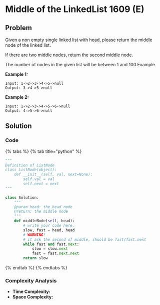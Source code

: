 # Middle of the LinkedList 1609 \(E\)

## Problem

Given a non empty single linked list with head, please return the middle node of the linked list.

If there are two middle nodes, return the second middle node.

The number of nodes in the given list will be between 1 and 100.Example

**Example 1:**

```text
Input: 1->2->3->4->5->null
Output: 3->4->5->null
```

**Example 2:**

```text
Input: 1->2->3->4->5->6->null
Output: 4->5->6->null
```

## Solution 

### Code

{% tabs %}
{% tab title="python" %}
```python
"""
Definition of ListNode
class ListNode(object):
    def __init__(self, val, next=None):
        self.val = val
        self.next = next
"""

class Solution:
    """
    @param head: the head node
    @return: the middle node
    """
    def middleNode(self, head):
        # write your code here.
        slow, fast = head, head
        # WARNING!
        # it ask the second of middle, shuold be fast/fast.next
        while fast and fast.next:
            slow = slow.next
            fast = fast.next.next
        return slow
```
{% endtab %}
{% endtabs %}

### Complexity Analysis

* **Time Complexity:**
* **Space Complexity:**

